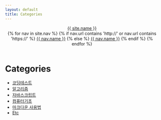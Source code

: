 ```yaml
---
layout: default
title: Categories
---
```

<header class="header">
  <div class="header-title">
    <a href="{{ site.url }}{{ site.baseurl }}">{{ site.name }}</a>
  </div>
  <nav class="header-nav">
    {% for nav in site.nav %}
    {% if nav.url contains 'http://' or nav.url contains 'https://' %}
    <a href="{{ nav.url }}">{{ nav.name }}</a>
    {% else %}
    <a href="{{ nav.url | prepend: site.baseurl }}">{{ nav.name }}</a>
    {% endif %}
    {% endfor %}
  </nav>
</header>
<div class="post">
	<h1 class="pageTitle">Categories</h1>
	<ul>
		<li><a href="./codingTest">코딩테스트</a></li>
    <li><a href="./algorithm">알고리즘</a></li>
    <li><a href="./javascript">자바스크립트</a></li>
    <li><a href="./computerScience">컴퓨터기초</a></li>
    <li><a href="./markdown">마크다운 사용법</a></li>
    <li><a href="./etc">Etc</a></li>
	</ul>
</div>